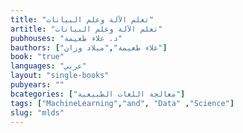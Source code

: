 ```yaml
---
title: "تعلم الآلة وعلم البيانات"
artitle: "تعلم الآلة وعلم البيانات"
pubhouses: "د. علاء طعيمة"
bauthors: ["علاء طعيمة","ميلاد وزان"]
book: "true"
languages: "عربي"
layout: "single-books"
pubyears: ""
bcategories: ["معالجة اللغات الطبيعية"]
tags: ["MachineLearning","and", "Data" ,"Science"]
slug: "mlds"
---
```


